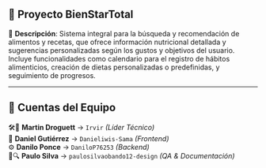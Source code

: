 ## 🌿 Proyecto BienStarTotal
📌 **Descripción**: 
Sistema integral para la búsqueda y recomendación de alimentos y recetas, que ofrece información nutricional detallada y sugerencias personalizadas según los gustos y objetivos del usuario. Incluye funcionalidades como calendario para el registro de hábitos alimenticios, creación de dietas personalizadas o predefinidas, y seguimiento de progresos.

---

## 👥 Cuentas del Equipo  

🛠️👑 **Martin Droguett** → `Irvir` *(Líder Técnico)*  
🎨 **Daniel Gutiérrez** → `Danieliwis-Sama` *(Frontend)*  
⚙️ **Danilo Ponce** → `DaniloP76253` *(Backend)*  
📝🔍 **Paulo Silva** → `paulosilvaobando12-design` *(QA & Documentación)*  
